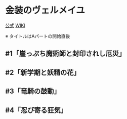 # 金装のヴェルメイユ

[公式](https://vermeilingold.jp/) 
[WIKI](https://ja.wikipedia.org/wiki/%E9%87%91%E8%A3%85%E3%81%AE%E3%83%B4%E3%82%A7%E3%83%AB%E3%83%A1%E3%82%A4%E3%83%A6%E3%80%9C%E5%B4%96%E3%81%A3%E3%81%B7%E3%81%A1%E9%AD%94%E8%A1%93%E5%B8%AB%E3%81%AF%E6%9C%80%E5%BC%B7%E3%81%AE%E5%8E%84%E7%81%BD%E3%81%A8%E9%AD%94%E6%B3%95%E4%B8%96%E7%95%8C%E3%82%92%E7%AA%81%E3%81%8D%E9%80%B2%E3%82%80%E3%80%9C) 

※ タイトルはAパートの開始直後

## #1「崖っぷち魔術師と封印されし厄災」

## #2「新学期と妖精の花」

## #3「竜騎の鼓動」

## #4「忍び寄る狂気」
